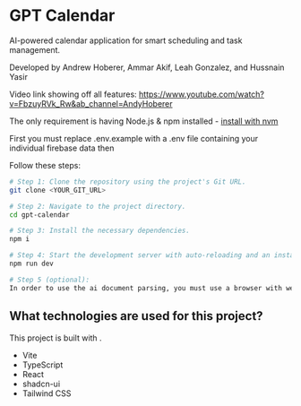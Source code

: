 # GPT Calendar

AI-powered calendar application for smart scheduling and task management.

Developed by Andrew Hoberer, Ammar Akif, Leah Gonzalez, and Hussnain Yasir

Video link showing off all features:
https://www.youtube.com/watch?v=FbzuyRVk_Rw&ab_channel=AndyHoberer

The only requirement is having Node.js & npm installed - [install with nvm](https://github.com/nvm-sh/nvm#installing-and-updating)

First you must replace .env.example with a .env file containing your individual firebase data then  

Follow these steps:

```sh
# Step 1: Clone the repository using the project's Git URL.
git clone <YOUR_GIT_URL>

# Step 2: Navigate to the project directory.
cd gpt-calendar

# Step 3: Install the necessary dependencies.
npm i

# Step 4: Start the development server with auto-reloading and an instant preview.
npm run dev

# Step 5 (optional): 
In order to use the ai document parsing, you must use a browser with webgpu and have it enabled in the settings
```

## What technologies are used for this project?

This project is built with .

- Vite
- TypeScript
- React
- shadcn-ui
- Tailwind CSS

